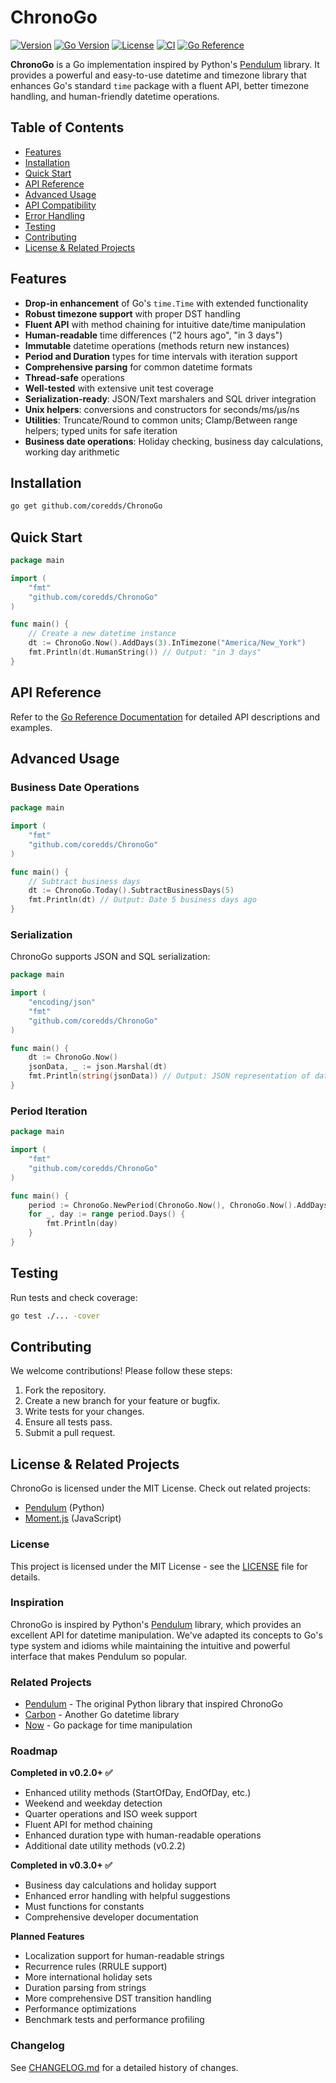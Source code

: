 # ChronoGo

[![Version](https://img.shields.io/badge/version-v0.3.0-green.svg)](https://github.com/coredds/ChronoGo/releases)
[![Go Version](https://img.shields.io/badge/go-%3E%3D1.21-blue.svg)](https://golang.org/)
[![License](https://img.shields.io/badge/License-MIT-blue.svg)](LICENSE)
[![CI](https://github.com/coredds/ChronoGo/actions/workflows/ci.yml/badge.svg)](https://github.com/coredds/ChronoGo/actions/workflows/ci.yml)
[![Go Reference](https://pkg.go.dev/badge/github.com/coredds/ChronoGo.svg)](https://pkg.go.dev/github.com/coredds/ChronoGo)

**ChronoGo** is a Go implementation inspired by Python's [Pendulum](https://pendulum.eustace.io/) library. It provides a powerful and easy-to-use datetime and timezone library that enhances Go's standard `time` package with a fluent API, better timezone handling, and human-friendly datetime operations.

## Table of Contents

- [Features](#features)
- [Installation](#installation)
- [Quick Start](#quick-start)
- [API Reference](#api-reference)
- [Advanced Usage](#advanced-usage)
- [API Compatibility](#api-compatibility)
- [Error Handling](#error-handling)
- [Testing](#testing)
- [Contributing](#contributing)
- [License & Related Projects](#license--related-projects)

## Features

- **Drop-in enhancement** of Go's `time.Time` with extended functionality
- **Robust timezone support** with proper DST handling
- **Fluent API** with method chaining for intuitive date/time manipulation
- **Human-readable** time differences ("2 hours ago", "in 3 days")
- **Immutable** datetime operations (methods return new instances)
- **Period and Duration** types for time intervals with iteration support
- **Comprehensive parsing** for common datetime formats
- **Thread-safe** operations
- **Well-tested** with extensive unit test coverage
- **Serialization-ready**: JSON/Text marshalers and SQL driver integration
- **Unix helpers**: conversions and constructors for seconds/ms/µs/ns
- **Utilities**: Truncate/Round to common units; Clamp/Between range helpers; typed units for safe iteration
- **Business date operations**: Holiday checking, business day calculations, working day arithmetic

## Installation

```bash
go get github.com/coredds/ChronoGo
```

## Quick Start

```go
package main

import (
	"fmt"
	"github.com/coredds/ChronoGo"
)

func main() {
	// Create a new datetime instance
	dt := ChronoGo.Now().AddDays(3).InTimezone("America/New_York")
	fmt.Println(dt.HumanString()) // Output: "in 3 days"
}
```

## API Reference

Refer to the [Go Reference Documentation](https://pkg.go.dev/github.com/coredds/ChronoGo) for detailed API descriptions and examples.

## Advanced Usage

### Business Date Operations
```go
package main

import (
	"fmt"
	"github.com/coredds/ChronoGo"
)

func main() {
	// Subtract business days
	dt := ChronoGo.Today().SubtractBusinessDays(5)
	fmt.Println(dt) // Output: Date 5 business days ago
}
```

### Serialization
ChronoGo supports JSON and SQL serialization:
```go
package main

import (
	"encoding/json"
	"fmt"
	"github.com/coredds/ChronoGo"
)

func main() {
	dt := ChronoGo.Now()
	jsonData, _ := json.Marshal(dt)
	fmt.Println(string(jsonData)) // Output: JSON representation of datetime
}
```

### Period Iteration
```go
package main

import (
	"fmt"
	"github.com/coredds/ChronoGo"
)

func main() {
	period := ChronoGo.NewPeriod(ChronoGo.Now(), ChronoGo.Now().AddDays(10))
	for _, day := range period.Days() {
		fmt.Println(day)
	}
}
```

## Testing

Run tests and check coverage:
```bash
go test ./... -cover
```

## Contributing

We welcome contributions! Please follow these steps:

1. Fork the repository.
2. Create a new branch for your feature or bugfix.
3. Write tests for your changes.
4. Ensure all tests pass.
5. Submit a pull request.

## License & Related Projects

ChronoGo is licensed under the MIT License. Check out related projects:
- [Pendulum](https://pendulum.eustace.io/) (Python)
- [Moment.js](https://momentjs.com/) (JavaScript)

### License
This project is licensed under the MIT License - see the [LICENSE](LICENSE) file for details.

### Inspiration
ChronoGo is inspired by Python's [Pendulum](https://pendulum.eustace.io/) library, which provides an excellent API for datetime manipulation. We've adapted its concepts to Go's type system and idioms while maintaining the intuitive and powerful interface that makes Pendulum so popular.

### Related Projects
- [Pendulum](https://pendulum.eustace.io/) - The original Python library that inspired ChronoGo
- [Carbon](https://github.com/golang-module/carbon) - Another Go datetime library
- [Now](https://github.com/jinzhu/now) - Go package for time manipulation

### Roadmap
**Completed in v0.2.0+ ✅**
- Enhanced utility methods (StartOfDay, EndOfDay, etc.)
- Weekend and weekday detection  
- Quarter operations and ISO week support
- Fluent API for method chaining
- Enhanced duration type with human-readable operations
- Additional date utility methods (v0.2.2)

**Completed in v0.3.0+ ✅**
- Business day calculations and holiday support
- Enhanced error handling with helpful suggestions
- Must functions for constants
- Comprehensive developer documentation

**Planned Features**
- Localization support for human-readable strings
- Recurrence rules (RRULE support)
- More international holiday sets
- Duration parsing from strings
- More comprehensive DST transition handling
- Performance optimizations
- Benchmark tests and performance profiling

### Changelog
See [CHANGELOG.md](CHANGELOG.md) for a detailed history of changes.
